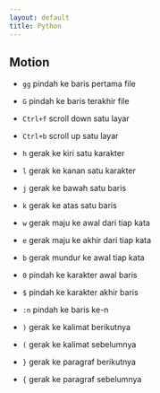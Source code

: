 ```yaml
---
layout: default
title: Python
---
```


## Motion
- `gg` pindah ke baris pertama file
- `G` pindah ke baris terakhir file

- `Ctrl+f` scroll down satu layar
- `Ctrl+b` scroll up satu layar

- `h` gerak ke kiri satu karakter
- `l` gerak ke kanan satu karakter
- `j` gerak ke bawah satu baris
- `k` gerak ke atas satu baris

- `w` gerak maju ke awal dari tiap kata
- `e` gerak maju ke akhir dari tiap kata
- `b` gerak mundur ke awal tiap kata

- `0` pindah ke karakter awal baris
- `$` pindah ke karakter akhir baris
- `:n` pindah ke baris ke-n

- `)` gerak ke kalimat berikutnya 
- `(` gerak ke kalimat sebelumnya 

- `}` gerak ke paragraf berikutnya
- `{` gerak ke paragraf sebelumnya
